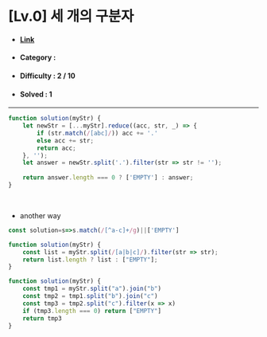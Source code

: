 # [Lv.0] 세 개의 구분자   
* #### [Link](https://school.programmers.co.kr/learn/courses/30/lessons/181862)
* #### Category : 
* #### Difficulty : 2 / 10  
* #### Solved : 1

<hr />

```js
function solution(myStr) {
    let newStr = [...myStr].reduce((acc, str, _) => {
        if (str.match(/[abc]/)) acc += '.'
        else acc += str;
        return acc;
    }, '');
    let answer = newStr.split('.').filter(str => str != '');
    
    return answer.length === 0 ? ['EMPTY'] : answer;
}
```

<br />

* another way  
```js
const solution=s=>s.match(/[^a-c]+/g)||['EMPTY']
```
```js
function solution(myStr) {
    const list = myStr.split(/[a|b|c]/).filter(str => str);
    return list.length ? list : ["EMPTY"];
}
```
```js
function solution(myStr) {
    const tmp1 = myStr.split("a").join("b")
    const tmp2 = tmp1.split("b").join("c")
    const tmp3 = tmp2.split("c").filter(x => x)
    if (tmp3.length === 0) return ["EMPTY"]
    return tmp3
}
```